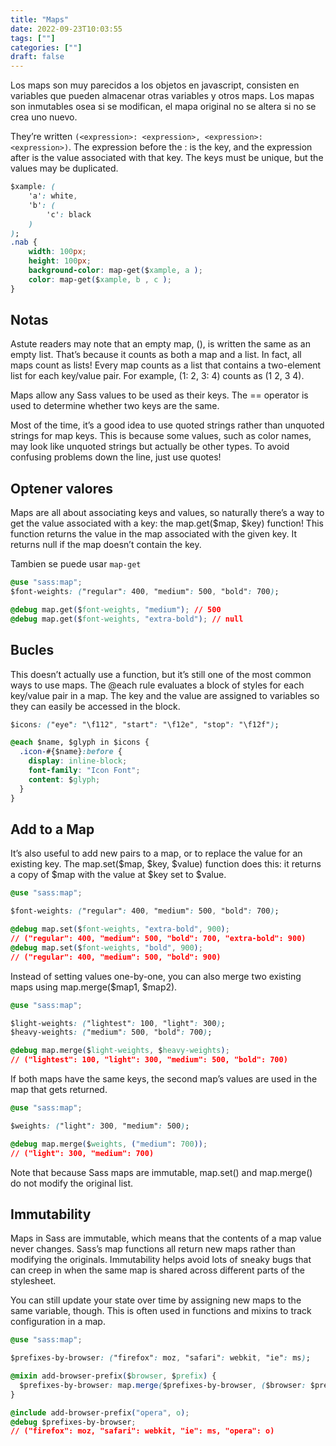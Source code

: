 ```yaml
---
title: "Maps"
date: 2022-09-23T10:03:55
tags: [""]
categories: [""]
draft: false
---
```


Los maps son muy parecidos a los objetos en javascript, consisten en variables que pueden almacenar otras variables y otros maps. Los mapas son inmutables osea si se modifican, el mapa original no se altera si no se crea uno nuevo.

They’re written `(<expression>: <expression>, <expression>: <expression>)`. The expression before the : is the key, and the expression after is the value associated with that key. The keys must be unique, but the values may be duplicated.

```css
$xample: (
    'a': white,
    'b': (
        'c': black
    )
);
.nab {
    width: 100px;
    height: 100px;
    background-color: map-get($xample, a );
    color: map-get($xample, b , c );
}
```

## Notas

Astute readers may note that an empty map, (), is written the same as an empty list. That’s because it counts as both a map and a list. In fact, all maps count as lists! Every map counts as a list that contains a two-element list for each key/value pair. For example, (1: 2, 3: 4) counts as (1 2, 3 4).

 Maps allow any Sass values to be used as their keys. The == operator is used to determine whether two keys are the same.

 Most of the time, it’s a good idea to use quoted strings rather than unquoted strings for map keys. This is because some values, such as color names, may look like unquoted strings but actually be other types. To avoid confusing problems down the line, just use quotes!

## Optener valores

Maps are all about associating keys and values, so naturally there’s a way to get the value associated with a key: the map.get($map, $key) function! This function returns the value in the map associated with the given key. It returns null if the map doesn’t contain the key.

Tambien se puede usar `map-get`

```css
@use "sass:map";
$font-weights: ("regular": 400, "medium": 500, "bold": 700);

@debug map.get($font-weights, "medium"); // 500
@debug map.get($font-weights, "extra-bold"); // null
```

## Bucles

This doesn’t actually use a function, but it’s still one of the most common ways to use maps. The @each rule evaluates a block of styles for each key/value pair in a map. The key and the value are assigned to variables so they can easily be accessed in the block.

```css
$icons: ("eye": "\f112", "start": "\f12e", "stop": "\f12f");

@each $name, $glyph in $icons {
  .icon-#{$name}:before {
    display: inline-block;
    font-family: "Icon Font";
    content: $glyph;
  }
}
```

## Add to a Map 

It’s also useful to add new pairs to a map, or to replace the value for an existing key. The map.set($map, $key, $value) function does this: it returns a copy of $map with the value at $key set to $value.

```css
@use "sass:map";

$font-weights: ("regular": 400, "medium": 500, "bold": 700);

@debug map.set($font-weights, "extra-bold", 900);
// ("regular": 400, "medium": 500, "bold": 700, "extra-bold": 900)
@debug map.set($font-weights, "bold", 900);
// ("regular": 400, "medium": 500, "bold": 900)
```

Instead of setting values one-by-one, you can also merge two existing maps using map.merge($map1, $map2).

```css
@use "sass:map";

$light-weights: ("lightest": 100, "light": 300);
$heavy-weights: ("medium": 500, "bold": 700);

@debug map.merge($light-weights, $heavy-weights);
// ("lightest": 100, "light": 300, "medium": 500, "bold": 700)
```

If both maps have the same keys, the second map’s values are used in the map that gets returned.

```css
@use "sass:map";

$weights: ("light": 300, "medium": 500);

@debug map.merge($weights, ("medium": 700));
// ("light": 300, "medium": 700)
```
Note that because Sass maps are immutable, map.set() and map.merge() do not modify the original list.

## Immutability 
Maps in Sass are immutable, which means that the contents of a map value never changes. Sass’s map functions all return new maps rather than modifying the originals. Immutability helps avoid lots of sneaky bugs that can creep in when the same map is shared across different parts of the stylesheet.

You can still update your state over time by assigning new maps to the same variable, though. This is often used in functions and mixins to track configuration in a map.

```css
@use "sass:map";

$prefixes-by-browser: ("firefox": moz, "safari": webkit, "ie": ms);

@mixin add-browser-prefix($browser, $prefix) {
  $prefixes-by-browser: map.merge($prefixes-by-browser, ($browser: $prefix)) !global;
}

@include add-browser-prefix("opera", o);
@debug $prefixes-by-browser;
// ("firefox": moz, "safari": webkit, "ie": ms, "opera": o)
```
